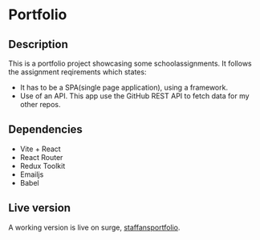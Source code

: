 # Portfolio

## Description
This is a portfolio project showcasing some schoolassignments. 
It follows the assignment reqirements which states:
- It has to be a SPA(single page application), using a framework.
- Use of an API. This app use the GitHub REST API to fetch data for my  other repos. 

## Dependencies
- Vite + React
- React Router
- Redux Toolkit
- Emailjs
- Babel


## Live version
A working version is live on surge, [staffansportfolio](https://staffansportfolio.surge.sh/).

